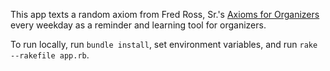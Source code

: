 This app texts a random axiom from Fred Ross, Sr.'s [Axioms for Organizers](https://www.fredrosssr.com/axiomsfororganizers/) every weekday as a reminder and learning tool for organizers.

To run locally, run `bundle install`, set environment variables, and run `rake --rakefile app.rb`.
